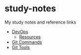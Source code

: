 # study-notes
My study notes and reference links

 * [DevOps](https://github.com/tiagodeluna/study-notes/blob/master/DevOps/devops-edx-course.md)
   + [Resources](https://github.com/tiagodeluna/study-notes/blob/master/DevOps/devops-edx-course-resources.md)
 * [Git Commands](https://github.com/tiagodeluna/study-notes/blob/master/Git/git-commands.md)
 * [Git Tools](https://github.com/tiagodeluna/study-notes/blob/master/Git/git-tools.md)
